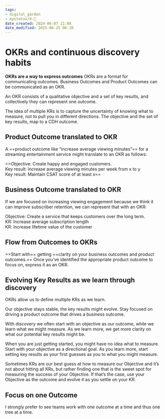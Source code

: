 ```yaml
---
tags: 
- digital_garden
- epstatus/0-🌰
date_created: 2024-06-07 21:08
date_modified: 2025-06-25 06:10
---
```

# OKRs and continuous discovery habits

**OKRs are a way to express outcomes**
OKRs are a format for communicating outcomes. Business Outcomes and Product Outcomes can be communicated as an OKR.

An OKR consists of a qualitative objective and a set of key results, and collectively they can represent one outcome.

The idea of multiple KRs is to capture the uncertainty of knowing what to measure, not to pull you in different directions.
The objective and the set of key results, map to a CDH outcome.

## Product Outcome translated to OKR

A ==product outcome like “increase average viewing minutes”== for a streaming entertainment service might translate to an OKR as follows:  

==Objective: Create happy and engaged customers.  
Key result: Increase average viewing minutes per week from x to y  
Key result: Maintain CSAT score of at least x==

## Business Outcome translated to OKR

If we are focused on increasing viewing engagement because we think it can improve subscriber retention, we can represent that with an OKR:  

Objective: Create a service that keeps customers over the long term.  
KR: Increase average subscription length  
KR: increase lifetime value of the customer

## Flow from Outcomes to OKRs

==Start with== getting ==clarity on your business outcomes and product outcomes.== Once you’ve identified the appropriate product outcome to focus on, express it as an OKR.

## Evolving Key Results as we learn through discovery

OKRs allow us to define multiple KRs as we learn.

Our objective stays stable, the key results might evolve.
Stay focused on driving a product outcome that drives a business outcome.

With discovery we often start with an objective as our outcome, while we learn what we might measure. 
As we learn more, we get more clarity on what our potential key results might be.

When you are just getting started, you might have no idea what to measure. Start with your objective as a directional goal. As you learn more, start setting key results as your first guesses as you to what you might measure.

Sometimes KRs are our best guess at how to measure our Objective and it’s not about hitting all KRs, but rather finding one that is the sweet spot for measuring the success of your Objective. If that’s the case, use your Objective as the outcome and evolve it as you settle on your KR.

## Focus on one Outcome 

I strongly prefer to see teams work with one outcome at a time and thus one tree at a time.

